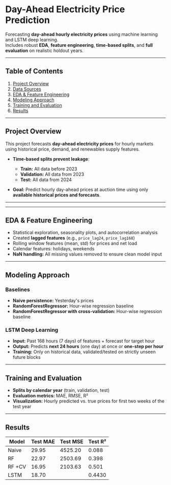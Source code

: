 # Day-Ahead Electricity Price Prediction

Forecasting **day-ahead hourly electricity prices** using machine learning and LSTM deep learning.  
Includes robust **EDA**, **feature engineering**, **time-based splits**, and **full evaluation** on realistic holdout years.

---

## Table of Contents
1. [Project Overview](#project-overview)  
2. [Data Sources](#data-sources)  
3. [EDA & Feature Engineering](#eda--feature-engineering)  
4. [Modeling Approach](#modeling-approach)  
5. [Training and Evaluation](#training-and-evaluation)  
6. [Results](#results)  


---

## Project Overview
This project forecasts **day-ahead electricity prices** for hourly markets using historical price, demand, and renewables supply features.  

- **Time-based splits prevent leakage**:
  - **Train:** All data before 2023  
  - **Validation:** All data from 2023  
  - **Test:** All data from 2024  

- **Goal:** Predict hourly day-ahead prices at auction time using only **available historical prices and forecasts**.

---


---

## EDA & Feature Engineering
- Statistical exploration, seasonality plots, and autocorrelation analysis  
- Created **lagged features** (e.g., `price_lag24`, `price_lag168`)  
- Rolling window features (mean, std) for prices and net load  
- Calendar features: holidays, weekends  
- **NaN handling:** All missing values removed to ensure clean model input  

---

## Modeling Approach
### Baselines
- **Naive persistence:** Yesterday's prices  
- **RandomForestRegressor:** Hour-wise regression baseline  
- **RandomForestRegressor with cross-validation:** Hour-wise regression baseline


### LSTM Deep Learning
- **Input:** Past 168 hours (7 days) of features + forecast for target hour  
- **Output:** Predicts **next 24 hours** (one day) at once or **one-step per hour**  
- **Training:** Only on historical data, validated/tested on strictly unseen future blocks  

---

## Training and Evaluation
- **Splits by calendar year** (train, validation, test)  
- **Evaluation metrics:** MAE, RMSE, R²  
- **Visualization:** Hourly predicted vs. true prices for first two weeks of the test year  

---

## Results

| Model   | Test MAE | Test MSE | Test R² |
|---------|----------|-----------|---------|
| Naive   | 29.95    | 4525.20   | 0.088   |
| RF      | 22.97    | 2503.69   | 0.398   |
| RF +CV  | 16.95    | 2103.63   | 0.501   |
| LSTM    |  18.70   |           | 0.4430   |




